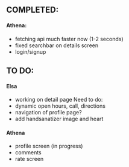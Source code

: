 ## COMPLETED:

#### Athena:
- fetching api much faster now (1-2 seconds)
- fixed searchbar on details screen
- login/signup

## TO DO: 

#### Elsa
- working on detail page
 Need to do:
 - dynamic open hours, call, directions
 - navigation of profile page?
 - add handsanatizer image and heart


#### Athena
- profile screen (in progress)
- comments
- rate screen
